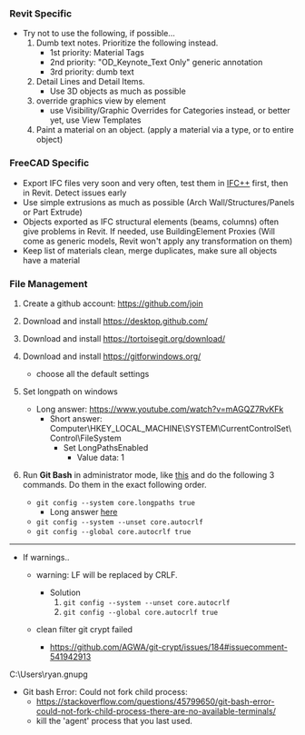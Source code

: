 ### Revit Specific
 
- Try not to use the following, if possible...
	1. Dumb text notes. Prioritize the following instead.
		- 1st priority: Material Tags
		- 2nd priority: "OD_Keynote_Text Only" generic annotation
		- 3rd priority: dumb text
	2. Detail Lines and Detail Items. 
		- Use 3D objects as much as possible
	3. override graphics view by element
		- use Visibility/Graphic Overrides for Categories instead, or better yet, use View Templates
	4. Paint a material on an object. (apply a material via a type, or to entire object)

### FreeCAD Specific

- Export IFC files very soon and very often, test them in [IFC++](https://ifcquery.com/) first, then in Revit. Detect issues early
- Use simple extrusions as much as possible (Arch Wall/Structures/Panels or Part Extrude)
- Objects exported as IFC structural elements (beams, columns) often give problems in Revit. If needed, use BuildingElement Proxies (Will come as generic models, Revit won't apply any transformation on them)
- Keep list of materials clean, merge duplicates, make sure all objects have a material

### File Management

1. Create a github account: https://github.com/join
2. Download and install https://desktop.github.com/
3. Download and install https://tortoisegit.org/download/
4. Download and install https://gitforwindows.org/
	- choose all the default settings
5. Set longpath on windows 
	- Long answer: https://www.youtube.com/watch?v=mAGQZ7RvKFk
		- Short answer: Computer\HKEY_LOCAL_MACHINE\SYSTEM\CurrentControlSet\Control\FileSystem
			- Set LongPathsEnabled
				- Value data: 1

6. Run **Git Bash** in administrator mode, like [this](https://www.dropbox.com/s/wk3l5weh1pt70oh/3TOLBa3Rs0.mp4?dl=0) and do the following 3 commands.  Do them in the exact following order.
	- `git config --system core.longpaths true`
		- Long answer [here](https://stackoverflow.com/questions/22575662/filename-too-long-in-git-for-windows/22575737#22575737)
	- `git config --system --unset core.autocrlf`
	- `git config --global core.autocrlf true`









----------


- If warnings..
  - warning: LF will be replaced by CRLF. 
	- Solution
		1. `git config --system --unset core.autocrlf`
		2. `git config --global core.autocrlf true`


  - clean filter git crypt failed
	  - https://github.com/AGWA/git-crypt/issues/184#issuecomment-541942913




C:\Users\ryan\.gnupg




- Git bash Error: Could not fork child process: 
	- https://stackoverflow.com/questions/45799650/git-bash-error-could-not-fork-child-process-there-are-no-available-terminals/
	- kill the 'agent' process that you last used.
<!--stackedit_data:
eyJoaXN0b3J5IjpbLTY1MDY5NTMxNSwyMDg1MzY3NDg5LC0xND
Y1MzI2MzA3LC0yMDA1OTM5NTE5LDIxMjk4Njk3MjMsMTg1MDkx
OTU1NSwtMTYwNTg2NTc0MywxNjcyMjMzMjAxLDE2NzUzNTcwND
AsLTE4ODcxMjQ2ODYsMTA3NjEwOTkyNCw1NjQ3Nzg5NTNdfQ==

-->